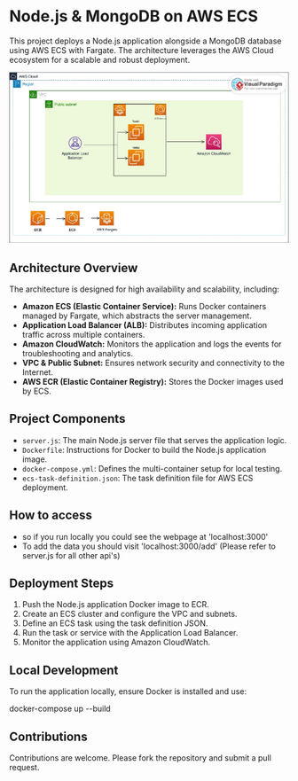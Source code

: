 # Node.js & MongoDB on AWS ECS

This project deploys a Node.js application alongside a MongoDB database using AWS ECS with Fargate. The architecture leverages the AWS Cloud ecosystem for a scalable and robust deployment.

![Architecture Diagram](https://github.com/4019charan/ECS-Project/blob/main/ECS-Project2.jpeg)

## Architecture Overview

The architecture is designed for high availability and scalability, including:

- **Amazon ECS (Elastic Container Service):** Runs Docker containers managed by Fargate, which abstracts the server management.
- **Application Load Balancer (ALB):** Distributes incoming application traffic across multiple containers.
- **Amazon CloudWatch:** Monitors the application and logs the events for troubleshooting and analytics.
- **VPC & Public Subnet:** Ensures network security and connectivity to the Internet.
- **AWS ECR (Elastic Container Registry):** Stores the Docker images used by ECS.

## Project Components

- `server.js`: The main Node.js server file that serves the application logic.
- `Dockerfile`: Instructions for Docker to build the Node.js application image.
- `docker-compose.yml`: Defines the multi-container setup for local testing.
- `ecs-task-definition.json`: The task definition file for AWS ECS deployment.

## How to access
-  so if you run locally you could see the webpage at 'localhost:3000'
-  To add the data you should visit 'localhost:3000/add' (Please refer to server.js for all other api's)

## Deployment Steps

1. Push the Node.js application Docker image to ECR.
2. Create an ECS cluster and configure the VPC and subnets.
3. Define an ECS task using the task definition JSON.
4. Run the task or service with the Application Load Balancer.
5. Monitor the application using Amazon CloudWatch.

## Local Development

To run the application locally, ensure Docker is installed and use:

docker-compose up --build

## Contributions

Contributions are welcome. Please fork the repository and submit a pull request.

